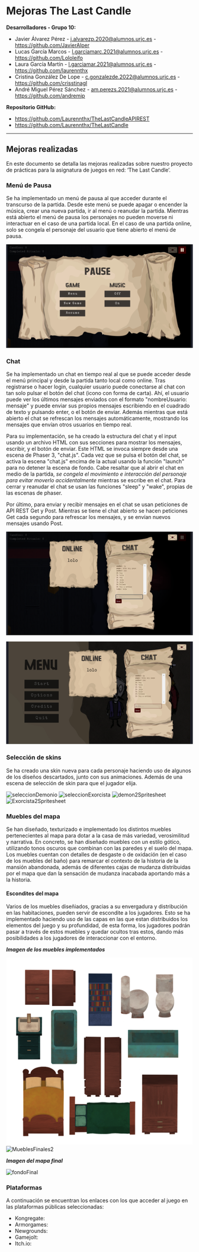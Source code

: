 # Mejoras The Last Candle

**Desarrolladores - Grupo 10:**
- Javier Álvarez Pérez - j.alvarezp.2020@alumnos.urjc.es - https://github.com/JavierAlper
- Lucas García Marcos - l.garciamarc.2021@alumnos.urjc.es - https://github.com/Lololeifo
- Laura García Martín - l.garciamar.2021@alumnos.urjc.es - https://github.com/laurennthx 
- Cristina González De Lope - c.gonzalezde.2022@alumnos.urjc.es - https://github.com/crisstinagl
- André Miguel Pérez Sánchez - am.perezs.2021@alumnos.urjc.es - https://github.com/andremip

**Repositorio GitHub:**
- https://github.com/Laurennthx/TheLastCandleAPIREST
- https://github.com/Laurennthx/TheLastCandle

---

## Mejoras realizadas
En este documento se detalla las mejoras realizadas sobre nuestro proyecto de prácticas para la asignatura de juegos en red: ‘The Last Candle’.

### Menú de Pausa
Se ha implementado un menú de pausa al que acceder durante el transcurso de la partida. Desde este menú se puede apagar o encender la música, crear una nueva partida, ir al menú o reanudar la partida. Mientras está abierto el menú de pausa los personajes no pueden moverse ni interactuar en el caso de una partida local. En el caso de una partida online, solo se congela el personaje del usuario que tiene abierto el menú de pausa.

![menuPausa](imagenesGDD/MenuPausa.png)

### Chat 
Se ha implementado un chat en tiempo real al que se puede acceder desde el menú principal y desde la partida tanto local como online. Tras registrarse o hacer login, cualquier usuario puede conectarse al chat con tan solo pulsar el botón del chat (icono con forma de carta). Ahí, el usuario puede ver los últimos mensajes enviados con el formato "nombreUsuario: mensaje" y puede enviar sus propios mensajes escribiendo en el cuadrado de texto y pulsando enter, o el botón de enviar. Además mientras que está abierto el chat se refrescan los mensajes automáticamente, mostrando los mensajes que envían otros usuarios en tiempo real.

Para su implementación, se ha creado la estructura del chat y el input usando un archivo HTML con sus secciones para mostrar los mensajes, escribir, y el botón de enviar. Este HTML se invoca siempre desde una escena de Phaser 3, "chat.js". Cada vez que se pulsa el botón del chat, se activa la escena "chat.js" encima de la actual usando la función "launch" para no detener la escena de fondo. Cabe resaltar que al abrir el chat en medio de la partida, *se congela el movimiento e interacción del personaje para evitar moverlo accidentalmente* mientras se escribe en el chat. Para cerrar y reanudar el chat se usan las funciones "sleep" y "wake", propias de las escenas de phaser.

Por último, para enviar y recibir mensajes en el chat se usan peticiones de API REST Get y Post. Mientras se tiene el chat abierto se hacen peticiones Get cada segundo para refrescar los mensajes, y se envían nuevos mensajes usando Post.

![chatMenu](imagenesGDD/ChatJuego.png)

![chatJuego](imagenesGDD/ChatMenuPrincipal.png)

### Selección de skins
Se ha creado una skin nueva para cada personaje haciendo uso de algunos de los diseños descartados, junto con sus animaciones. Además de una escena de selección de skin para que el jugador elija. 

![seleccionDemonio](https://github.com/user-attachments/assets/d43de35c-a916-4937-b8cd-8cfb0449c0d9)
![seleccionExorcista](https://github.com/user-attachments/assets/9f1c4ea3-1eab-4f89-ae5e-276eefdf5fbd)
![demon2Spritesheet](https://github.com/user-attachments/assets/3c8c8ff1-3280-4351-abfd-74ce31f09e5f)
![Exorcista2Spritesheet](https://github.com/user-attachments/assets/f028f648-fa6b-4367-b6d4-2465aacb7998)

### Muebles del mapa
Se han diseñado, texturizado e implementado los distintos muebles pertenecientes al mapa para dotar a la casa de más variedad, verosimilitud y narrativa. En concreto, se han diseñado muebles con un estilo gótico, utilizando tonos oscuros que combinan con las paredes y el suelo del mapa. Los muebles cuentan con detalles de desgaste o de oxidación (en el caso de los muebles del baño) para remarcar el contexto de la historia de la mansión abandonada, además de diferentes cajas de mudanza distribuidas por el mapa que dan la sensación de mudanza inacabada aportando más a la historia.

#### Escondites del mapa
Varios de los muebles diseñiados, gracias a su envergadura y distribución en las habitaciones, pueden servir de escondite a los jugadores. Esto se ha implementado haciendo uso de las capas en las que estan distribuidos los elementos del juego y su profundidad, de esta forma, los jugadores podrán pasar a través de estos muebles y quedar ocultos tras estos, dando más posibilidades a los jugadores de interaccionar con el entorno.

***Imagen de los muebles implementados***
 
 ![MueblesFInales1](imagenesGDD/MueblesFinales1.png)
 ![MueblesFinales2](https://github.com/user-attachments/assets/7d27d50b-cb04-478c-8eb2-5f82f6985614)

 ***Imagen del mapa final***

 ![fondoFinal](https://github.com/user-attachments/assets/5ab3e5a4-d41e-4d31-8819-736795e4b4af)

### Plataformas
A continuación se encuentran los enlaces con los que acceder al juego en las plataformas públicas seleccionadas:

- Kongregate: 
- Armorgames:
- Newgrounds:
- Gamejolt:
- Itch.io: 
